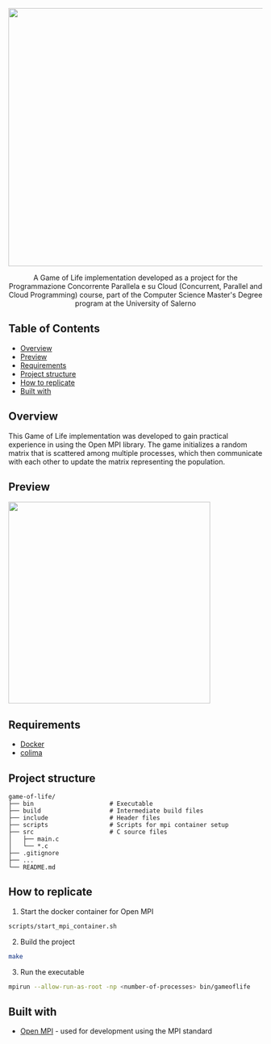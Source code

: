 <p align="center">
  <img src="https://github.com/user-attachments/assets/7a7d349b-7354-49fd-bb03-b2619d20f299" width="512" heigth="120">
</p>


<p align="center">
    A Game of Life implementation developed as a project for the Programmazione Concorrente Parallela e su Cloud (Concurrent, Parallel and Cloud Programming) course, part of the Computer Science Master's Degree program at the University of Salerno
</p>


## Table of Contents
- [Overview](#Overview)
- [Preview](#Preview)
- [Requirements](#Requirements)
- [Project structure](#Project-structure)
- [How to replicate](#How-to-replicate)
- [Built with](#Built-with)


## Overview 
<p>
    This Game of Life implementation was developed to gain practical experience in using the Open MPI library. The game initializes a random matrix that is scattered among multiple processes, which then communicate with each other to update the matrix representing the population.
</p>


## Preview
<p>
  <img src="https://github.com/user-attachments/assets/49523be4-ae10-4051-9cd5-f1df816e3928" width="400" heigth="400">
</p>


## Requirements 
- [Docker](https://www.docker.com)
- [colima](https://github.com/abiosoft/colima)


## Project structure
```
game-of-life/
├── bin                     # Executable
├── build                   # Intermediate build files
├── include                 # Header files
├── scripts                 # Scripts for mpi container setup
├── src                     # C source files
│   ├── main.c              
│   └── *.c
├── .gitignore
├── ...
└── README.md
```          


## How to replicate
1) Start the docker container for Open MPI 
```bash
scripts/start_mpi_container.sh
```
2) Build the project
```bash
make 
```
3) Run the executable
```bash
mpirun --allow-run-as-root -np <number-of-processes> bin/gameoflife
```


## Built with
- [Open MPI](https://www.open-mpi.org) - used for development using the MPI standard

